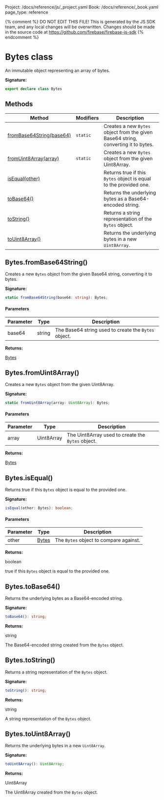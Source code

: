 Project: /docs/reference/js/_project.yaml
Book: /docs/reference/_book.yaml
page_type: reference

{% comment %}
DO NOT EDIT THIS FILE!
This is generated by the JS SDK team, and any local changes will be
overwritten. Changes should be made in the source code at
https://github.com/firebase/firebase-js-sdk
{% endcomment %}

# Bytes class
An immutable object representing an array of bytes.

<b>Signature:</b>

```typescript
export declare class Bytes 
```

## Methods

|  Method | Modifiers | Description |
|  --- | --- | --- |
|  [fromBase64String(base64)](./firestore_.bytes.md#bytesfrombase64string) | <code>static</code> | Creates a new <code>Bytes</code> object from the given Base64 string, converting it to bytes. |
|  [fromUint8Array(array)](./firestore_.bytes.md#bytesfromuint8array) | <code>static</code> | Creates a new <code>Bytes</code> object from the given Uint8Array. |
|  [isEqual(other)](./firestore_.bytes.md#bytesisequal) |  | Returns true if this <code>Bytes</code> object is equal to the provided one. |
|  [toBase64()](./firestore_.bytes.md#bytestobase64) |  | Returns the underlying bytes as a Base64-encoded string. |
|  [toString()](./firestore_.bytes.md#bytestostring) |  | Returns a string representation of the <code>Bytes</code> object. |
|  [toUint8Array()](./firestore_.bytes.md#bytestouint8array) |  | Returns the underlying bytes in a new <code>Uint8Array</code>. |

## Bytes.fromBase64String()

Creates a new `Bytes` object from the given Base64 string, converting it to bytes.

<b>Signature:</b>

```typescript
static fromBase64String(base64: string): Bytes;
```

#### Parameters

|  Parameter | Type | Description |
|  --- | --- | --- |
|  base64 | string | The Base64 string used to create the <code>Bytes</code> object. |

<b>Returns:</b>

[Bytes](./firestore_.bytes.md#bytes_class)

## Bytes.fromUint8Array()

Creates a new `Bytes` object from the given Uint8Array.

<b>Signature:</b>

```typescript
static fromUint8Array(array: Uint8Array): Bytes;
```

#### Parameters

|  Parameter | Type | Description |
|  --- | --- | --- |
|  array | Uint8Array | The Uint8Array used to create the <code>Bytes</code> object. |

<b>Returns:</b>

[Bytes](./firestore_.bytes.md#bytes_class)

## Bytes.isEqual()

Returns true if this `Bytes` object is equal to the provided one.

<b>Signature:</b>

```typescript
isEqual(other: Bytes): boolean;
```

#### Parameters

|  Parameter | Type | Description |
|  --- | --- | --- |
|  other | [Bytes](./firestore_.bytes.md#bytes_class) | The <code>Bytes</code> object to compare against. |

<b>Returns:</b>

boolean

true if this `Bytes` object is equal to the provided one.

## Bytes.toBase64()

Returns the underlying bytes as a Base64-encoded string.

<b>Signature:</b>

```typescript
toBase64(): string;
```
<b>Returns:</b>

string

The Base64-encoded string created from the `Bytes` object.

## Bytes.toString()

Returns a string representation of the `Bytes` object.

<b>Signature:</b>

```typescript
toString(): string;
```
<b>Returns:</b>

string

A string representation of the `Bytes` object.

## Bytes.toUint8Array()

Returns the underlying bytes in a new `Uint8Array`<!-- -->.

<b>Signature:</b>

```typescript
toUint8Array(): Uint8Array;
```
<b>Returns:</b>

Uint8Array

The Uint8Array created from the `Bytes` object.

